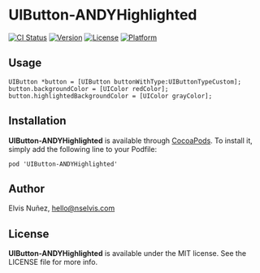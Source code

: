 # UIButton-ANDYHighlighted

[![CI Status](http://img.shields.io/travis/NSElvis/UIButton-ANDYHighlighted.svg?style=flat)](https://travis-ci.org/NSElvis/UIButton-ANDYHighlighted)
[![Version](https://img.shields.io/cocoapods/v/UIButton-ANDYHighlighted.svg?style=flat)](http://cocoadocs.org/docsets/UIButton-ANDYHighlighted)
[![License](https://img.shields.io/cocoapods/l/UIButton-ANDYHighlighted.svg?style=flat)](http://cocoadocs.org/docsets/UIButton-ANDYHighlighted)
[![Platform](https://img.shields.io/cocoapods/p/UIButton-ANDYHighlighted.svg?style=flat)](http://cocoadocs.org/docsets/UIButton-ANDYHighlighted)

## Usage

```objc
UIButton *button = [UIButton buttonWithType:UIButtonTypeCustom];
button.backgroundColor = [UIColor redColor];
button.highlightedBackgroundColor = [UIColor grayColor];
```

## Installation

**UIButton-ANDYHighlighted** is available through [CocoaPods](http://cocoapods.org). To install
it, simply add the following line to your Podfile:

`pod 'UIButton-ANDYHighlighted'`

## Author

Elvis Nuñez, hello@nselvis.com

## License

**UIButton-ANDYHighlighted** is available under the MIT license. See the LICENSE file for more info.
